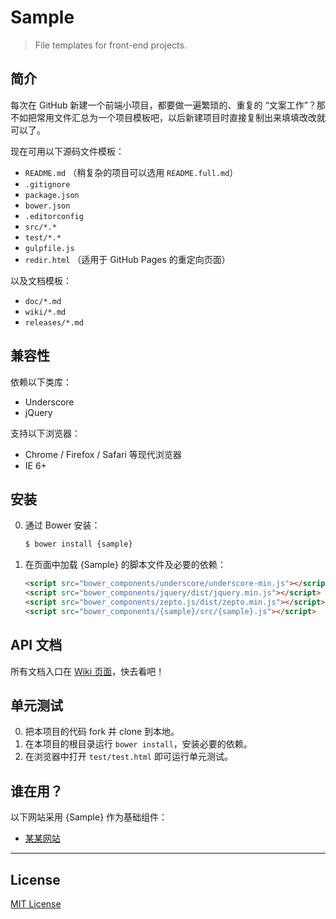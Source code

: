 # Sample

> File templates for front-end projects.

## 简介

每次在 GitHub 新建一个前端小项目，都要做一遍繁琐的、重复的 “文案工作”？那不如把常用文件汇总为一个项目模板吧，以后新建项目时直接复制出来填填改改就可以了。

现在可用以下源码文件模板：

* `README.md` （稍复杂的项目可以选用 `README.full.md`）
* `.gitignore`
* `package.json`
* `bower.json`
* `.editorconfig`
* `src/*.*`
* `test/*.*`
* `gulpfile.js`
* `redir.html` （适用于 GitHub Pages 的重定向页面）

以及文档模板：

* `doc/*.md`
* `wiki/*.md`
* `releases/*.md`

## 兼容性

依赖以下类库：

* Underscore
* jQuery

支持以下浏览器：

* Chrome / Firefox / Safari 等现代浏览器
* IE 6+

## 安装

0. 通过 Bower 安装：

	```sh
	$ bower install {sample}
	```

0. 在页面中加载 {Sample} 的脚本文件及必要的依赖：

	```html
	<script src="bower_components/underscore/underscore-min.js"></script>
	<script src="bower_components/jquery/dist/jquery.min.js"></script>
	<script src="bower_components/zepto.js/dist/zepto.min.js"></script>
	<script src="bower_components/{sample}/src/{sample}.js"></script>
	```

## API 文档

所有文档入口在 [Wiki 页面](https://github.com/cssmagic/sample/wiki)，快去看吧！

## 单元测试

0. 把本项目的代码 fork 并 clone 到本地。
0. 在本项目的根目录运行 `bower install`，安装必要的依赖。
0. 在浏览器中打开 `test/test.html` 即可运行单元测试。

## 谁在用？

以下网站采用 {Sample} 作为基础组件：

* [某某网站](https://github.com/cssmagic/sample)

***

## License

[MIT License](http://www.opensource.org/licenses/mit-license.php)
